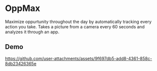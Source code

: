 
# OppMax

Maximize oppurtunity throughout the day by automatically tracking every action you take.
Takes a picture from a camera every 60 seconds and analyzes it through an app.



## Demo
https://github.com/user-attachments/assets/9f697db5-add8-4361-858c-8db23426365e

